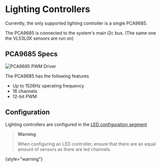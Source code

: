 # Lighting Controllers

Currently, the only supported lighting controller is a single PCA9685.

The PCA9685 is connected to the system's main i2c bus. (The same one the VL53L0X sensors are run on)

## PCA9685 Specs

![PCA9685 PWM Driver](pca9685.png)

The PCA9685 has the following features
- Up to 1526Hz operating frequency
- 16 channels
- 12-bit <tooltip term="PWM">PWM</tooltip>

## Configuration

Lighting controllers are configured in the [LED configuration segment](Configuration-Reference.md#main-led-segments-leds)

> **Warning**
> 
> When configuring an LED controller, ensure that there are an equal amount of sensors as there are led channels. 
> 
{style="warning"}